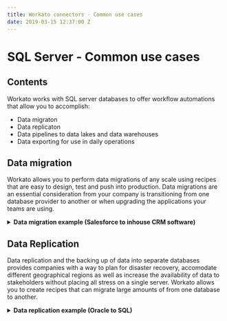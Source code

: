 ```yaml
---
title: Workato connectors - Common use cases
date: 2019-03-15 12:37:00 Z
---
```


# SQL Server - Common use cases

## Contents
Workato works with SQL server databases to offer workflow automations that allow you to accomplish:
* Data migraton
* Data replicaton
* Data pipelines to data lakes and data warehouses
* Data exporting for use in daily operations

## Data migration
Workato allows you to perform data migrations of any scale using recipes that are easy to design, test and push into production. Data migrations are an essential consideration from your company is transitioning from one database provider to another or when upgrading the applications your teams are using. 

<details><summary><b>Data migration example (Salesforce to inhouse CRM software)</b></summary>
  Company ABC is medium sized company that sells commercial insurance. Their sales team uses Salesforce as their CRM tool but their engineering team has built an inhouse CRM software that can better suits the workflow of selling insurance. To accomplish the migration, Workato can be used to pull account information from Salesforce and migrate the data over to ABC's SQL server databases which the new CRM software will pull data from. 
  
  ![Pulling-Salesforce-Records](/assets/images/mssql/Pulling-Salesforce-Records.png)
  *Pulling accounts in batches to increase recipe efficency*
  
  We begin by first pulling Saleforce accounts in batches. Leaving the `When first started, this recipe should pick up events from` input field blank allows us to retrieve all records. 

  ![Data-migration-Recipe-Flow](/assets/images/mssql/Data-migration-Recipe-Flow.png)
  *Recipe flow when migrating data with error handling and monitoring*

  After configuring the trigger, we begin by first setting up an error monitoring step to allow us to handle any potential errors that come up during the migration. After that, it is always helpful to research for account records at recipe run-time to reduce the chances of migrating over data that is not up to date. We use the repeat action on Workato to cycle through each retrieved account, pull this information again from Salesforce right before storing all this information in a list.

  After cycling through all accounts in this batch, upsert this batch of account records into the designated SQL server. Upsert is used instead of insert to guard against making duplicate accounts that might occur. And just like that your data migration of accounts from Salesforce to SQL server is done! Dont forget to test this recipe and you may want to consider building this into a larger workflow that involves the migration of contact information and other crucial information stored in Salesforce.

### [Recipe link](https://www.workato.com/recipes/912863#recipe)

</details>

## Data Replication
  Data replication and the backing up of data into separate databases provides companies with a way to plan for disaster recovery, accomodate different geographical regions as well as increase the availability of data to stakeholders without placing all stress on a single server. Workato allows you to create recipes that can migrate large amounts of from one database to another.

<details><summary><b>Data replication example (Oracle to SQL)</b></summary>
  Company ABC has offices all over the world and seeks replicate its databases centralised in its US office with servers in South East Asia. This reduces strain on the company's central database system as ad hoc query reports and data analysis from teams around the world can be split amongst these two databases. Workato can be used to replicate large datasets over different database servers and types, performing transformations along the way. Company ABC can set up a recipe on Workato that is able to transfer a large table in its Oracle database to its SQL server database in batches at certain intervals a day. In this case, it has been set to once a day at a timing where network traffic is lowest.
  
  ![Parent Recipe view](/assets/images/mssql/Parent-recipe-data-replicatin.png)
  *Parent recipe that helps control the dispatching of batches for transfer*
  
  To begin, a parent recipe is set up that controls the controlling of batches being upserted into the SQL server database. After finding out how many batchs there should be, the recipe proceeds to call another recipe that is in charge of the retreival of a particular batch and its upserting into the SQL server. Indexing your SQL server's unique key would greatly reduce the time taken for these actions to complete and might be essential to prevent the job from timing out. Input parameters `Limit`, `Offset` and `Orderby` are passed into this called recipe to help specify the batch. 

 ![Recipe to handle retrieval and upserting of rows](/assets/images/mssql/Recipe-to-handle-retrieval-and-upserting-of-rows.png)
 *Called recipe that handles retrieval and upserting of rows in SQL server*
 
  To increase throughput, the called recipe can be toggled to increase the number of concurrent jobs that can be run. This can be done in the settings tabs of the recipe

  ![Setting concurrency number](/assets/images/mssql/replication-use-case-concurrent-setting.png)
  *Increase job concurrency to increase throughput*

  By sending over the records in batches and using concurrent job runs, Workato is able to replicate large databases through systematic batch processing. Consider extending these recipes if you need to replicate multiple tables in a database for your business requirements.
 
</details>

